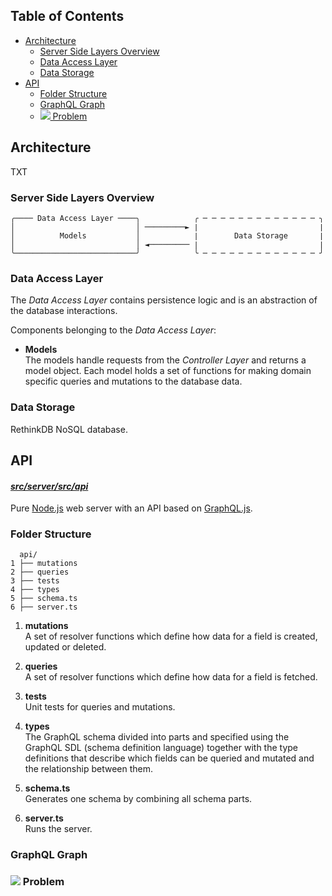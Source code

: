 ## Table of Contents

- [Architecture](#architecture)
  - [Server Side Layers Overview](#server-side-layers-overview)
  - [Data Access Layer](#data-access-layer)
  - [Data Storage](#data-storage)
- [API](#api)
  - [Folder Structure](#folder-structure)
  - [GraphQL Graph](#graphql-graph)
  - [<img src='https://render.githubusercontent.com/render/math?math=n%2B1'> Problem](#-problem)

## Architecture

TXT

### Server Side Layers Overview

```
╭──── Data Access Layer ────╮            ╭ ─ ─ ─ ─ ─ ─ ─ ─ ─ ─ ─ ─ ─ ╮
│                           │ ─────────► ∣                           ∣
│          Models           │            ∣        Data Storage       ∣
│                           │ ◄───────── ∣                           ∣
╰───────────────────────────╯            ╰ ─ ─ ─ ─ ─ ─ ─ ─ ─ ─ ─ ─ ─ ╯
```

### Data Access Layer

The _*Data Access Layer*_ contains persistence logic and is an abstraction of the database interactions.

Components belonging to the _*Data Access Layer*_:

- **Models**  
  The models handle requests from the _*Controller Layer*_ and returns a model object. Each model holds a set of functions for making domain specific queries and mutations to the database data.

### Data Storage

RethinkDB NoSQL database.

## API

#### [_*src/server/src/api*_](https://github.com/taleldayekh/fair-share/tree/master/src/server/src/api)

Pure [Node.js](https://nodejs.org/api/https.html) web server with an API based on [GraphQL.js](https://graphql.org/graphql-js/).

### Folder Structure

```
  api/
1 ├── mutations
2 ├── queries
3 ├── tests
4 ├── types
5 ├── schema.ts
6 ├── server.ts
```

1. **mutations**  
   A set of resolver functions which define how data for a field is created, updated or deleted.

2. **queries**  
   A set of resolver functions which define how data for a field is fetched.

3. **tests**  
   Unit tests for queries and mutations.

4. **types**  
   The GraphQL schema divided into parts and specified using the GraphQL SDL (schema definition language) together with the type definitions that describe which fields can be queried and mutated and the relationship between them.

5. **schema.ts**  
   Generates one schema by combining all schema parts.

6. **server.ts**  
   Runs the server.

### GraphQL Graph

### <img src='https://render.githubusercontent.com/render/math?math=\large n%2B1'> Problem

